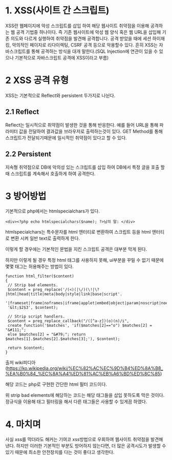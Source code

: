 # 1. XSS(사이트 간 스크립트)
XSS란 웹페이지에 악성 스크립트를 삽입 하여 해당 웹사이트 취약점을 이용해 공격하는 웹 공격 기법중 하나이다. 즉 기존 웹사이트에 악성 웹 양식 혹은 웹 URL을 삽입해 기존 의도와 다르게 실행하여 취약점을 발견해 공격합니다. 공격 받았을 때에 세션 하이재킹, 악의적인 페이지로 리다이렉팅, CSRF 공격 등으로 악용할수 있다. 흔히 XSS는 자바스크립트를 통해 공격하는 방식을 대개 말한다.(SQL Injection에 연관이 있을 수 있으나 기본적으로 자바스크립트 공격에 XSS이라고 부름)

# 2 XSS 공격 유형
XSS는 기본적으로 Reflect와 persistent 두가지로 나뉜다.

## 2.1 Reflect
Reflect는 일시적으로 취약점이 발생한 것을 통해 반응한다. 예를 들어 URL을 통해 파라미터 값을 전달하여 결과값을 브라우저로 출력하는것이 있다. GET Method를 통해 스크립트가 전달되기때문에 일시적인 취약점이 있다고 할 수 있다.

## 2.2 Persistent
지속형 취약점으로 DB에 악의성 있는 스크립트를 삽입 하여 DB에서 특정 글을 호출 할 때 스크립트를 계속해서 호출하게 하여 공격한다. 

# 3 방어방법
기본적으로 php에서는 htmlspecialchars가 있다.
```
<div><?php echo htmlspecialchars($name); ?>님의 말: </div>
```
htmlspecialchars는 특수문자를 html 앤터티로 변환하여 스크립트 등을 html 앤터티로 변환 시켜 일반 text로 출력하게 한다.

이렇게 할 경우에는 기본적인 문법을 지킨 스크립트 공격은 대부분 막게 된다.

하지만 이렇게 될 경우 특정 html 태그를 사용하지 못해, ui부분을 꾸밀 수 없기 때문에 몇몇 태그는 허용해주는 방법이 있다.

```
function html_filter($content)
{
 // Strip bad elements.
 $content = preg_replace('/(<)(|\/)(\!|\?|html|head|title|meta|body|style|link|base|script'.
 '|frameset|frame|noframes|iframe|applet|embed|object|param|noscript|noembed|map|area|basefont|xmp|plaintext|comment)/i',
 '&lt;$2$3', $content);

 // Strip script handlers.
 $content = preg_replace_callback("/([^a-z])(o)(n)/i",
 create_function('$matches', 'if($matches[2]=="o") $matches[2] = "&#111;";
 else $matches[2] = "&#79;"; return $matches[1].$matches[2].$matches[3];'), $content);

 return $content;
}
```
출저 wiki피디아(https://ko.wikipedia.org/wiki/%EC%82%AC%EC%9D%B4%ED%8A%B8_%EA%B0%84_%EC%8A%A4%ED%81%AC%EB%A6%BD%ED%8C%85)

해당 코드는 php로 구현한 간단한 html 필터 코드이다.

위 strip bad elements에 해당하는 코드는 해당 태그들을 삽입 못하도록 막은 것이다. 정규식을 이용해 태그 필터링을 해서 
다른 태그들은 사용할 수 있게끔 하였다.

# 4. 마치며
사실 xss를 막더라도 해커는 기여코 xss방법으로 우회하여 웹사이트 취약점을 발견해낸다. 하지만 이러한 기본적인 부분도 방어하지 않는다면, 더 많은 공격시도가 발생할 수 있기 때문에 최소한 안전장치를 다는 것이 좋다고 생각한다.
